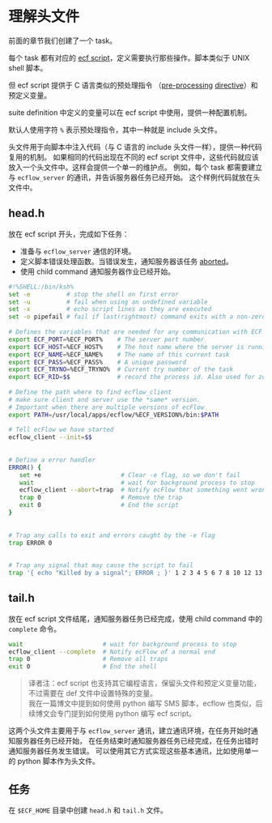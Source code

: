 # 理解头文件

前面的章节我们创建了一个 task。

每个 task 都有对应的 [ecf script](https://software.ecmwf.int/wiki/display/ECFLOW/Glossary#term-ecf-script)，定义需要执行那些操作。脚本类似于 UNIX shell 脚本。

但 ecf script 提供于 C 语言类似的预处理指令
（[pre-processing](https://software.ecmwf.int/wiki/display/ECFLOW/Glossary#term-pre-processing) 
[directive](https://software.ecmwf.int/wiki/display/ECFLOW/Glossary#term-directives)）和预定义变量。

suite definition 中定义的变量可以在 ecf script 中使用，提供一种配置机制。

默认人使用字符 `%` 表示预处理指令，其中一种就是 include 头文件。

头文件用于向脚本中注入代码（与 C 语言的 include 头文件一样），提供一种代码复用的机制。
如果相同的代码出现在不同的 ecf script 文件中，这些代码就应该放入一个头文件中。这样会提供一个单一的维护点。
例如，每个 task 都需要建立与 `ecflow_server` 的通讯，并告诉服务器任务已经开始。
这个样例代码就放在头文件中。

## head.h

放在 ecf script 开头，完成如下任务：

- 准备与 `ecflow_server` 通信的环境。
- 定义脚本错误处理函数。当错误发生，通知服务器该任务 [aborted](https://software.ecmwf.int/wiki/display/ECFLOW/Glossary#term-aborted)。
- 使用 child command 通知服务器作业已经开始。

```bash
#!%SHELL:/bin/ksh%
set -e          # stop the shell on first error
set -u          # fail when using an undefined variable
set -x          # echo script lines as they are executed
set -o pipefail # fail if last(rightmost) command exits with a non-zero status
 
# Defines the variables that are needed for any communication with ECF
export ECF_PORT=%ECF_PORT%    # The server port number
export ECF_HOST=%ECF_HOST%    # The host name where the server is running
export ECF_NAME=%ECF_NAME%    # The name of this current task
export ECF_PASS=%ECF_PASS%    # A unique password
export ECF_TRYNO=%ECF_TRYNO%  # Current try number of the task
export ECF_RID=$$             # record the process id. Also used for zombie detection
 
# Define the path where to find ecflow_client
# make sure client and server use the *same* version.
# Important when there are multiple versions of ecFlow
export PATH=/usr/local/apps/ecflow/%ECF_VERSION%/bin:$PATH
 
# Tell ecFlow we have started
ecflow_client --init=$$
 
 
# Define a error handler
ERROR() {
   set +e                      # Clear -e flag, so we don't fail
   wait                        # wait for background process to stop
   ecflow_client --abort=trap  # Notify ecFlow that something went wrong, using 'trap' as the reason
   trap 0                      # Remove the trap
   exit 0                      # End the script
}
 
 
# Trap any calls to exit and errors caught by the -e flag
trap ERROR 0
 
 
# Trap any signal that may cause the script to fail
trap '{ echo "Killed by a signal"; ERROR ; }' 1 2 3 4 5 6 7 8 10 12 13 15
```

## tail.h

放在 ecf script 文件结尾，通知服务器任务已经完成，使用 child command 中的 `complete` 命令。

```bash
wait                      # wait for background process to stop
ecflow_client --complete  # Notify ecFlow of a normal end
trap 0                    # Remove all traps
exit 0                    # End the shell
```

> 译者注：ecf script 也支持其它编程语言，保留头文件和预定义变量功能，不过需要在 def 文件中设置特殊的变量。<br/>
我在一篇博文中提到如何使用 python 编写 SMS 脚本，ecflow 也类似，后续博文会专门提到如何使用 python 编写 ecf script。

这两个头文件主要用于与 `ecflow_server` 通讯，建立通讯环境，在任务开始时通知服务器任务已经开始，
在任务结束时通知服务器任务已经完成，在任务出错时通知服务器任务发生错误。
可以使用其它方式实现这些基本通讯，比如使用单一的 python 脚本作为头文件。

## 任务

在 `$ECF_HOME` 目录中创建 `head.h` 和 `tail.h` 文件。
